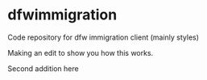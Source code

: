 # dfwimmigration
Code repository for dfw immigration client (mainly styles)

Making an edit to show you how this works.

Second addition here
